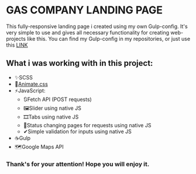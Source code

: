 # GAS COMPANY LANDING PAGE

This fully-responsive landing page i created using my own Gulp-config. It's very simple to use and gives all necessary functionality for creating web-projects like this. 
You can find my Gulp-config in my repositories, or just use this [LINK](https://github.com/Andsailor/gulp-simple-config)
## What i was working with in this project:
* ✨SCSS
* 📒[Animate.css](https://animate.style/)
* ⚡JavaScript:
  * 🔃Fetch API (POST requests)
  * 🖼Slider using native JS
  * 🎞Tabs using native JS
  * 📃Status changing pages for requests using native JS
  * ✔Simple validation for inputs using native JS
* ☕Gulp
* 🗺Google Maps API
### Thank's for your attention! Hope you will enjoy it.
